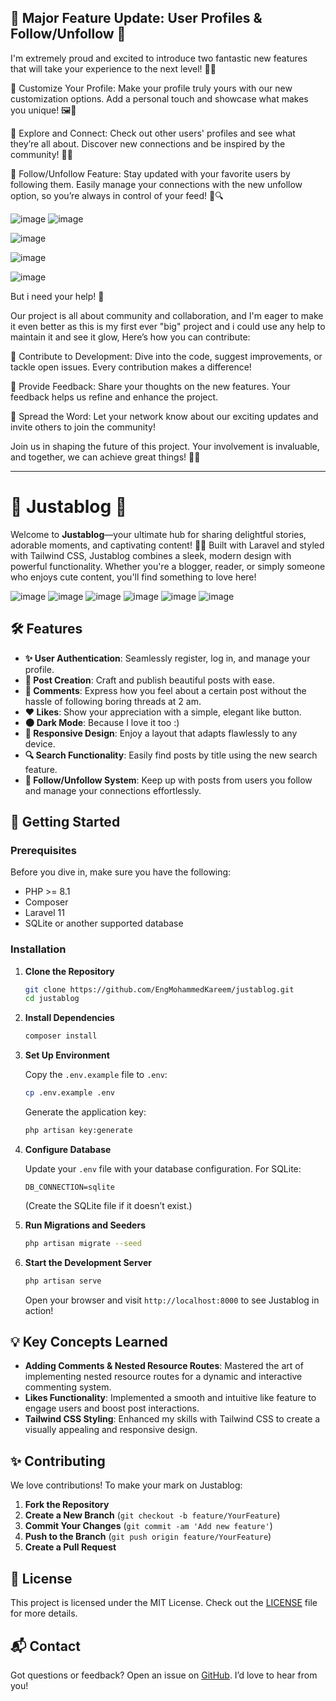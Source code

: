 ## 🚀 Major Feature Update: User Profiles & Follow/Unfollow 🚀

I'm extremely proud and excited to introduce two fantastic new features that will take your experience to the next level! 🎉✨

🔹 Customize Your Profile: Make your profile truly yours with our new customization options. Add a personal touch and showcase what makes you unique! 🖼️🎨

🔹 Explore and Connect: Check out other users' profiles and see what they’re all about. Discover new connections and be inspired by the community! 🌟👥

🔹 Follow/Unfollow Feature: Stay updated with your favorite users by following them. Easily manage your connections with the new unfollow option, so you’re always in control of your feed! 🔄🔍

![image](https://cdn.discordapp.com/attachments/1251877367803150371/1280484448302927912/image.png?ex=66d83f92&is=66d6ee12&hm=c545cd6c64868b06cc8159ff2a3647d63b783904f2173288f4558dcf654e5bc6&)
![image](https://cdn.discordapp.com/attachments/1251877367803150371/1280484448567165081/image.png?ex=66d83f92&is=66d6ee12&hm=d62c9068500187888a93f46232295abebf1634a218e5974ae9d6292e62de9918&)

![image](https://cdn.discordapp.com/attachments/960898967116341251/1280499832401825812/image.png?ex=66d84de6&is=66d6fc66&hm=f1c5b260e64688df08bcccbc15c3198f309bdf3234504d3e3c8755bff197e265&)

![image](https://cdn.discordapp.com/attachments/960898967116341251/1280499991202500648/image.png?ex=66d84e0c&is=66d6fc8c&hm=e4adf0055b6dabd3b6fee3e36abc3f24d9adac8940e1ff5a4710eeccf10b4766&)

![image](https://cdn.discordapp.com/attachments/960898967116341251/1280500369348362240/image.png?ex=66d84e66&is=66d6fce6&hm=1c18a3f7ff850f0dc58555523643e5c233fd6adf7dba4c143e7cf20195024396&)

But i need your help! 🙌

Our project is all about community and collaboration, and I'm eager to make it even better as this is my first ever "big" project and i could use any help to maintain it and see it glow, Here’s how you can contribute:

🔧 Contribute to Development: Dive into the code, suggest improvements, or tackle open issues. Every contribution makes a difference!

📝 Provide Feedback: Share your thoughts on the new features. Your feedback helps us refine and enhance the project.

🌟 Spread the Word: Let your network know about our exciting updates and invite others to join the community!

Join us in shaping the future of this project. Your involvement is invaluable, and together, we can achieve great things! 🚀💪

---

# 🎉 Justablog 🎉

Welcome to **Justablog**—your ultimate hub for sharing delightful stories, adorable moments, and captivating content! 🚀✨ Built with Laravel and styled with Tailwind CSS, Justablog combines a sleek, modern design with powerful functionality. Whether you're a blogger, reader, or simply someone who enjoys cute content, you'll find something to love here!

![image](https://github.com/user-attachments/assets/1b454853-593a-4e44-9050-30ee97061af3)
![image](https://github.com/user-attachments/assets/13acfaf5-8227-41c4-ab0d-2b2d15f7801e)
![image](https://github.com/user-attachments/assets/48a3948b-dca5-42dd-9eb8-d30da99b8ad9)
![image](https://github.com/user-attachments/assets/914d81a1-e577-4556-8ec9-43b5bb9d350a)
![image](https://github.com/user-attachments/assets/523de7a9-82a6-4e0a-9a39-645558d78306)
![image](https://github.com/user-attachments/assets/c822d76c-b28f-475c-b6ce-69fafee3207e)

## 🛠 Features

-   **✨ User Authentication**: Seamlessly register, log in, and manage your profile.
-   **📝 Post Creation**: Craft and publish beautiful posts with ease.
-   **💬 Comments**: Express how you feel about a certain post without the hassle of following boring threads at 2 am.
-   **❤️ Likes**: Show your appreciation with a simple, elegant like button.
-   **🌑 Dark Mode**: Because I love it too :)
-   **📱 Responsive Design**: Enjoy a layout that adapts flawlessly to any device.
-   **🔍 Search Functionality**: Easily find posts by title using the new search feature.
-   **👥 Follow/Unfollow System**: Keep up with posts from users you follow and manage your connections effortlessly.

## 🚀 Getting Started

### Prerequisites

Before you dive in, make sure you have the following:

-   PHP >= 8.1
-   Composer
-   Laravel 11
-   SQLite or another supported database

### Installation

1. **Clone the Repository**

    ```bash
    git clone https://github.com/EngMohammedKareem/justablog.git
    cd justablog
    ```

2. **Install Dependencies**

    ```bash
    composer install
    ```

3. **Set Up Environment**

    Copy the `.env.example` file to `.env`:

    ```bash
    cp .env.example .env
    ```

    Generate the application key:

    ```bash
    php artisan key:generate
    ```

4. **Configure Database**

    Update your `.env` file with your database configuration. For SQLite:

    ```plaintext
    DB_CONNECTION=sqlite
    ```

    (Create the SQLite file if it doesn’t exist.)

5. **Run Migrations and Seeders**

    ```bash
    php artisan migrate --seed
    ```

6. **Start the Development Server**

    ```bash
    php artisan serve
    ```

    Open your browser and visit `http://localhost:8000` to see Justablog in action!

## 💡 Key Concepts Learned

-   **Adding Comments & Nested Resource Routes**: Mastered the art of implementing nested resource routes for a dynamic and interactive commenting system.
-   **Likes Functionality**: Implemented a smooth and intuitive like feature to engage users and boost post interactions.
-   **Tailwind CSS Styling**: Enhanced my skills with Tailwind CSS to create a visually appealing and responsive design.

## ✨ Contributing

We love contributions! To make your mark on Justablog:

1. **Fork the Repository**
2. **Create a New Branch** (`git checkout -b feature/YourFeature`)
3. **Commit Your Changes** (`git commit -am 'Add new feature'`)
4. **Push to the Branch** (`git push origin feature/YourFeature`)
5. **Create a Pull Request**

## 📜 License

This project is licensed under the MIT License. Check out the [LICENSE](LICENSE) file for more details.

## 📬 Contact

Got questions or feedback? Open an issue on [GitHub](https://github.com/yourusername/justablog/issues). I’d love to hear from you!
